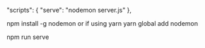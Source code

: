 "scripts": { "serve": "nodemon server.js" },

npm install -g nodemon
 or if using yarn
yarn global add nodemon


npm run serve